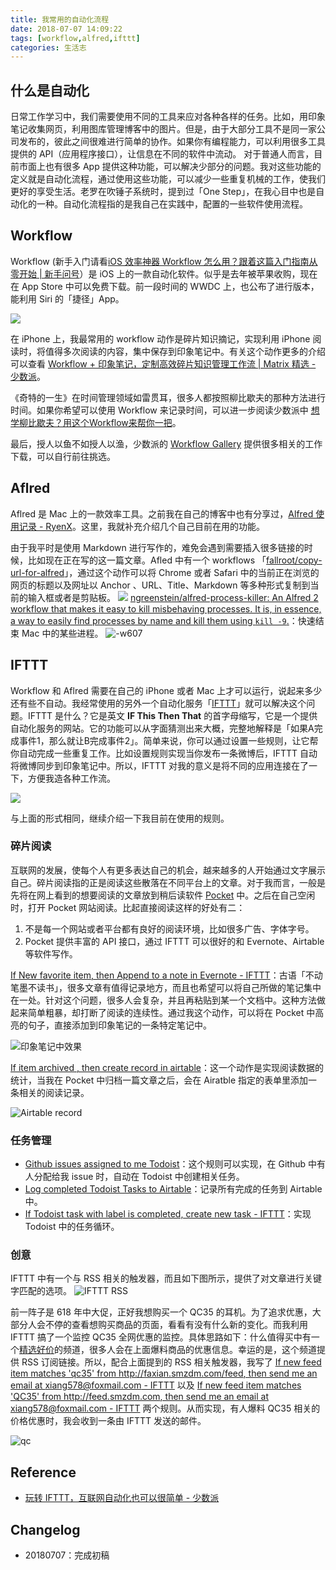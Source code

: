 ```yaml
---
title: 我常用的自动化流程
date: 2018-07-07 14:09:22
tags: [workflow,alfred,ifttt]
categories: 生活志
---
```


## 什么是自动化

日常工作学习中，我们需要使用不同的工具来应对各种各样的任务。比如，用印象笔记收集网页，利用图库管理博客中的图片。但是，由于大部分工具不是同一家公司发布的，彼此之间很难进行简单的协作。如果你有编程能力，可以利用很多工具提供的 API（应用程序接口），让信息在不同的软件中流动。
对于普通人而言，目前市面上也有很多 App 提供这种功能，可以解决少部分的问题。我对这些功能的定义就是自动化流程，通过使用这些功能，可以减少一些重复机械的工作，使我们更好的享受生活。老罗在吹锤子系统时，提到过「One Step」，在我心目中也是自动化的一种。自动化流程指的是我自己在实践中，配置的一些软件使用流程。

## Workflow

Workflow (新手入门请看[iOS 效率神器 Workflow 怎么用？跟着这篇入门指南从零开始 | 新手问号](https://sspai.com/post/43849)）是 iOS 上的一款自动化软件。似乎是去年被苹果收购，现在在 App Store 中可以免费下载。前一段时间的 WWDC 上，也公布了进行版本，能利用 Siri 的「捷径」App。

![](media.xiang578.com/15309425389934.jpg)

在 iPhone 上，我最常用的 workflow 动作是碎片知识摘记，实现利用 iPhone 阅读时，将值得多次阅读的内容，集中保存到印象笔记中。有关这个动作更多的介绍可以查看 [Workflow + 印象笔记，定制高效碎片知识管理工作流 | Matrix 精选 - 少数派](https://sspai.com/post/35281)。

《奇特的一生》在时间管理领域如雷贯耳，很多人都按照柳比歇夫的那种方法进行时间。如果你希望可以使用 Workflow 来记录时间，可以进一步阅读少数派中 [想学柳比歇夫？用这个Workflow来帮你一把](https://sspai.com/post/44579)。

最后，授人以鱼不如授人以渔，少数派的 [Workflow Gallery](http://workflow.sspai.com/#/main/workflow) 提供很多相关的工作下载，可以自行前往挑选。

## Aflred

Aflred 是 Mac 上的一款效率工具。之前我在自己的博客中也有分享过，[Alfred 使用记录 - RyenX](https://xiang578.com/2017/07/02/alfred-lists/)。这里，我就补充介绍几个自己目前在用的功能。

由于我平时是使用 Markdown 进行写作的，难免会遇到需要插入很多链接的时候，比如现在正在写的这一篇文章。Afled 中有一个 workflows 「[fallroot/copy-url-for-alfred](https://github.com/fallroot/copy-url-for-alfred)」，通过这个动作可以将 Chrome 或者 Safari 中的当前正在浏览的网页的标题以及网址以 Anchor 、URL、Title、Markdown 等多种形式复制到当前的输入框或者是剪贴板。
![](media.xiang578.com/15309430608042.png)
[ngreenstein/alfred-process-killer: An Alfred 2 workflow that makes it easy to kill misbehaving processes. It is, in essence, a way to easily find processes by name and kill them using `kill -9`.](https://github.com/ngreenstein/alfred-process-killer)：快速结束 Mac 中的某些进程。
![-w607](media.xiang578.com/15309434519054.jpg)

## IFTTT

Workflow 和 Aflred 需要在自己的 iPhone 或者 Mac 上才可以运行，说起来多少还有些不自动。我经常使用的另外一个自动化服务「[IFTTT](https://ifttt.com/)」就可以解决这个问题。IFTTT 是什么？它是英文 **IF This Then That** 的首字母缩写，它是一个提供自动化服务的网站。它的功能可以从字面猜测出来大概，完整地解释是「如果A完成事件1，那么就让B完成事件2」。简单来说，你可以通过设置一些规则，让它帮你自动完成一些重复工作。比如设置规则实现当你发布一条微博后，IFTTT 自动将微博同步到印象笔记中。所以，IFTTT 对我的意义是将不同的应用连接在了一下，方便我造各种工作流。

![](media.xiang578.com/15309318778409.png)

与上面的形式相同，继续介绍一下我目前在使用的规则。

### 碎片阅读

互联网的发展，使每个人有更多表达自己的机会，越来越多的人开始通过文字展示自己。碎片阅读指的正是阅读这些散落在不同平台上的文章。对于我而言，一般是先将在网上看到的想要阅读的文章放到稍后读软件 [Pocket](https://getpocket.com/) 中。之后在自己空闲时，打开 Pocket 网站阅读。比起直接阅读这样的好处有二：
1. 不是每一个网站或者平台都有良好的阅读环境，比如很多广告、字体字号。
2. Pocket 提供丰富的 API 接口，通过 IFTTT 可以很好的和 Evernote、Airtable 等软件写作。

[If New favorite item, then Append to a note in Evernote - IFTTT](https://ifttt.com/applets/79292089d-if-new-favorite-item-then-append-to-a-note-in-evernote)：古语「不动笔墨不读书」，很多文章有值得记录地方，而且也希望可以将自己所做的笔记集中在一处。针对这个问题，很多人会复杂，并且再粘贴到某一个文档中。这种方法做起来简单粗暴，却打断了阅读的连续性。通过我这个动作，可以将在 Pocket 中高亮的句子，直接添加到印象笔记的一条特定笔记中。

![印象笔记中效果](media.xiang578.com/15309335067450.jpg)

[If item archived , then create record in airtable](https://ifttt.com/applets/75619425d-if-item-archived-then-create-record-in-airtable)：这一个动作是实现阅读数据的统计，当我在 Pocket 中归档一篇文章之后，会在 Airatble 指定的表单里添加一条相关的阅读记录。

![Airtable record](media.xiang578.com/15309336298823.jpg)


### 任务管理

- [Github issues assigned to me Todoist](https://ifttt.com/applets/75605766d-github-issues-assigned-to-me-todoist)：这个规则可以实现，在 Github 中有人分配给我 issue 时，自动在 Todoist 中创建相关任务。
- [Log completed Todoist Tasks to Airtable](https://ifttt.com/applets/75612887d-log-completed-todoist-tasks-to-airtable)：记录所有完成的任务到 Airtable 中。
- [If Todoist task with label is completed, create new task - IFTTT](https://ifttt.com/applets/75612567d-if-todoist-task-with-label-is-completed-create-new-task)：实现 Todoist 中的任务循环。

### 创意

IFTTT 中有一个与 RSS 相关的触发器，而且如下图所示，提供了对文章进行关键字匹配的选项。
![IFTTT RSS](media.xiang578.com/15309338021730.jpg)

前一阵子是 618 年中大促，正好我想购买一个 QC35 的耳机。为了追求优惠，大部分人会不停的查看想购买商品的页面，看看有没有什么新的变化。而我利用 IFTTT 搞了一个监控 QC35 全网优惠的监控。具体思路如下：什么值得买中有一个[精选好价](https://www.smzdm.com/jingxuan/)的频道，很多人会在上面爆料商品的优惠信息。幸运的是，这个频道提供 RSS 订阅链接。所以，配合上面提到的 RSS 相关触发器，我写了 [If new feed item matches 'qc35' from http://faxian.smzdm.com/feed, then send me an email at xiang578@foxmail.com - IFTTT](https://ifttt.com/applets/75671738d-if-new-feed-item-matches-qc35-from-http-faxian-smzdm-com-feed-then-send-me-an-email-at-xiang578-foxmail-com) 以及 [If new feed item matches 'QC35' from http://feed.smzdm.com, then send me an email at xiang578@foxmail.com - IFTTT](https://ifttt.com/applets/75621100d-if-new-feed-item-matches-qc35-from-http-feed-smzdm-com-then-send-me-an-email-at-xiang578-foxmail-com) 两个规则。从而实现，有人爆料 QC35 相关的价格优惠时，我会收到一条由 IFTTT 发送的邮件。

![qc](media.xiang578.com/15309346475002.jpg)

## Reference
- [玩转 IFTTT，互联网自动化也可以很简单 - 少数派](https://sspai.com/post/43731)


## Changelog
- 20180707：完成初稿
